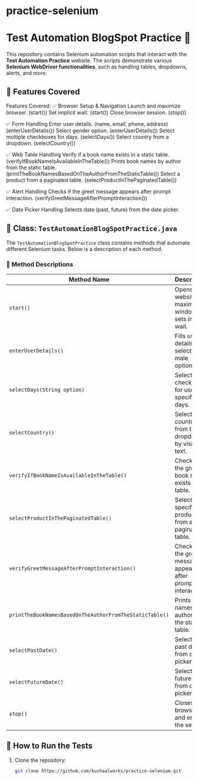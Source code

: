 # practice-selenium
# Test Automation BlogSpot Practice 🚀
This repository contains Selenium automation scripts that interact with the **Test Automation Practice** website. The scripts demonstrate various **Selenium WebDriver functionalities**, such as handling tables, dropdowns, alerts, and more.

## 📌 Features Covered
Features Covered:
✅ Browser Setup & Navigation
Launch and maximize browser. (start())
Set implicit wait. (start())
Close browser session. (stop())

✅ Form Handling
Enter user details. (name, email, phone, address) (enterUserDetails())
Select gender option. (enterUserDetails())
Select multiple checkboxes for days. (selectDays())
Select country from a dropdown. (selectCountry())

✅ Web Table Handling
Verify if a book name exists in a static table. (verifyIfBookNameIsAvailableInTheTable())
Prints book names by author from the static table. (printTheBookNamesBasedOnTheAuthorFromTheStaticTable())
Select a product from a paginated table. (selectProductInThePaginatedTable())

✅ Alert Handling
Checks if the greet message appears after prompt interaction. (verifyGreetMessageAfterPromptInteraction())

✅ Date Picker Handling
Selects date (past, future) from the date picker.

## 📂 Class: `TestAutomationBlogSpotPractice.java`
The `TestAutomationBlogSpotPractice` class contains methods that automate different Selenium tasks. Below is a description of each method.

### **🔹 Method Descriptions**

| Method Name                         				           | Description 										  	        |
|---------------------------						           |-------------											        |
| `start()`                   						           | Opens website, maximizes window, sets implicit wait.	        |
| `enterUserDetails()`                 				           | Fills user details and selects the male option. 	  	        |
| `selectDays(String option)` 						           | Selects checkboxes for user-specified days. 		  	        |
| `selectCountry()`                       			           | Selects a country from the dropdown by visible text.	        |
| `verifyIfBookNameIsAvailableInTheTable()`       	           | Checks if the given book name exists in the table.  	        |
| `selectProductInThePaginatedTable()`             	           | Selects a specified product from a paginated table. 	        |
| `verifyGreetMessageAfterPromptInteraction()`       		   | Checks if the greet message appears after prompt interaction. 	|
| `printTheBookNamesBasedOnTheAuthorFromTheStaticTable()`      | Prints book names by author from the static table. 	        |
| `selectPastDate()`      									   | Selects a past date from date picker. 	        			    |
| `selectFutureDate()`     	 								   | Selects a future date from date picker. 	                    |
| `stop()`             								           | Closes the browser and ends the session. 			  	        |


## 🔧 How to Run the Tests
1. Clone the repository:  
   ```bash
   git clone https://github.com/kushaalworks/practice-selenium.git

